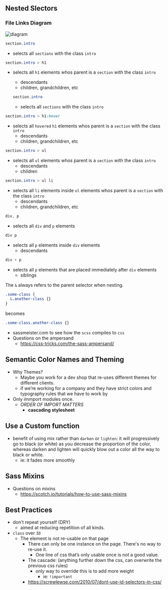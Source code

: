 ## Nested Slectors

### File Links Diagram
![diagram](https://media.git.generalassemb.ly/user/16320/files/fad93680-ddf7-11e8-9563-7174eeb9be49)

```scss
section.intro
```
- selects all `sections` with the class `intro`

```scss
section.intro > h1
```
- selects all `h1` elements whos parent is a `section` with the class `intro`
  - descendants
  - children, grandchildren, etc

  ```scss
  section.intro
  ```
  - selects all `sections` with the class `intro`

```scss
section.intro > h1:hover
```
- selects all `hovered` `h1` elements whos parent is a `section` with the class `intro`
  - descendants
  - children, grandchildren, etc

```scss
section.intro > ul
```
- selects all `ul` elements whos parent is a `section` with the class `intro`
  - descendants
  - children

```scss
section.intro > ul li
```
- selects all `li` elements inside `ul` elements whos parent is a `section` with the class `intro`
  - descendants
  - children, grandchildren, etc

```scss
div, p
```
- selects all `div` and `p` elements

```scss
div p
```
- selects all `p` elements inside `div` elements
  - descendants

```scss
div + p
```
- selects all `p` elements that are placed immediately after `div` elements
  - siblings

The `&` always refers to the parent selector when nesting.
```scss
.some-class {
  &.another-class {}
}
```
becomes
```css
.some-class.another-class {}
```

- sassmeister.com to see how the `scss` compiles to `css`
- Questions on the ampersand
  - https://css-tricks.com/the-sass-ampersand/


## Semantic Color Names and Theming
- Why Themes?
  - Maybe you work for a dev shop that re-uses different themes for different clients.
  - if we’re working for a company and they have strict colors and typography rules that we have to work by
- Only immport modules once.
  - *ORDER OF IMPORT MATTERS*
    - **cascading stylesheet**


## Use a Custom function
- benefit of using mix rather than `darken` or `lighten`: it will progressively go to black (or white) as you decrease the proportion of the color, whereas darken and lighten will quickly blow out a color all the way to black or white.
  - ie: it fades more smoothly


## Sass Mixins
- Questions on mixins
  - https://scotch.io/tutorials/how-to-use-sass-mixins


## Best Practices
- don't repeat yourself (DRY)
  - aimed at reducing repetition of all kinds.
- `class` over `ID`
  - The element is not re-usable on that page
    - There can only be one instance on the page. There's no way to re-use it.
      - One line of css that’s only usable once is not a good value.
    - The cascade: (anything further down the css, can overwrite the previous css rules)
      - only way to override this is to add more weight
        - ie: `!important`
    - https://screwlewse.com/2010/07/dont-use-id-selectors-in-css/
